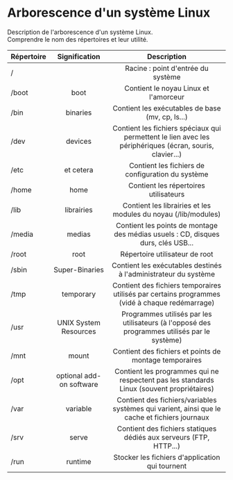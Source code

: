 # Arborescence d'un système Linux

Description de l'arborescence d'un système Linux.  
Comprendre le nom des répertoires et leur utilité.  

|       Répertoire      |     Signification        |                      Description                                                                          |
|-----------------------|:------------------------:|:---------------------------------------------------------------------------------------------------------:|
| /                     |                          | Racine : point d'entrée du système                                                                        |
| /boot                 | boot                     | Contient le noyau Linux et l'amorceur                                                                     |
| /bin                  | binaries                 | Contient les exécutables de base (mv, cp, ls...)                                                          |
| /dev                  | devices                  | Contient les fichiers spéciaux qui permettent le lien avec les périphériques (écran, souris, clavier...)  |
| /etc                  | et cetera                | Contient les fichiers de configuration du système                                                         |
| /home                 | home                     | Contient les répertoires utilisateurs                                                                     |
| /lib                  | librairies               | Contient les librairies et les modules du noyau (/lib/modules)                                            |
| /media                | medias                   | Contient les points de montage des médias usuels : CD, disques durs, clés USB...                          |
| /root                 | root                     | Répertoire utilisateur de root                                                                            |
| /sbin                 | Super-Binaries           | Contient les exécutables destinés à l'administrateur du système                                           |
| /tmp                  | temporary                | Contient des fichiers temporaires utilisés par certains programmes (vidé à chaque redémarrage)            |
| /usr                  | UNIX System Resources    | Programmes utilisés par les utilisateurs (à l'opposé des programmes utilisés par le système)              |
| /mnt                  | mount                    | Contient des fichiers et points de montage temporaires                                                    |
| /opt                  | optional add-on software | Contient les programmes qui ne respectent pas les standards Linux (souvent propriétaires)                 |
| /var                  | variable                 | Contient des fichiers/variables systèmes qui varient, ainsi que le cache et fichiers journaux             |
| /srv                  | serve                    | Contient des fichiers statiques dédiés aux serveurs (FTP, HTTP...)                                        |
| /run                  | runtime                  | Stocker les fichiers d'application qui tournent                                                           |
